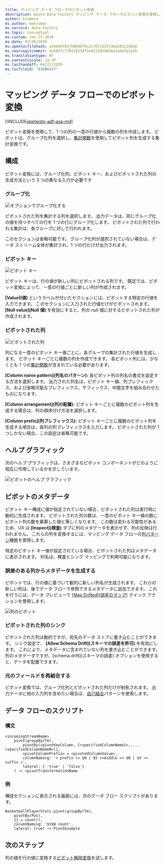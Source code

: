 ```yaml
---
title: マッピング データ フローでのピボット変換
description: Azure Data Factory マッピング データ フローのピボット変換を使用した行から列へのデータのピボット
author: kromerm
ms.author: makromer
ms.service: data-factory
ms.topic: conceptual
ms.custom: seo-lt-2019
ms.date: 01/30/2019
ms.openlocfilehash: a58444f81f60b48f9c2c76f13257a6a2431158a8
ms.sourcegitcommit: acb82fc770128234f2e9222939826e3ade3a2a28
ms.translationtype: HT
ms.contentlocale: ja-JP
ms.lasthandoff: 04/21/2020
ms.locfileid: "81686417"
---
```

# <a name="pivot-transformation-in-mapping-data-flow"></a>マッピング データ フローでのピボット変換


[!INCLUDE[appliesto-adf-asa-md](includes/appliesto-adf-asa-md.md)]

ピボット変換を使用して、1 つの列の一意の行値から複数の列を作成します。 ピボットは、グループ化列を選択し、[集計関数](data-flow-expression-functions.md#aggregate-functions)を使用してピボット列を生成する集計変換です。

## <a name="configuration"></a>構成

ピボット変換には、グループ化列、ピボット キー、およびピボットされた列の生成方法という 3 つの異なる入力が必要です

### <a name="group-by"></a>グループ化

![オプションでグループ化する](media/data-flow/pivot2.png "[グループ化オプション")

ピボットされた列を集計する列を選択します。 出力データは、同じグループ化の値を持つすべての行を 1 つの行にグループ化します。 ピボットされた列で行われる集計は、各グループに対して行われます。

このセクションは省略可能です。 グループ化列が選択されていない場合は、データ ストリーム全体が集計され、1 つの行だけが出力されます。

### <a name="pivot-key"></a>ピボット キー

![ピボット キー](media/data-flow/pivot3.png "ピボット キー")

ピボット キーは、行の値が新しい列にピボットされる列です。 既定では、ピボット変換によって、一意の行値ごとに新しい列が作成されます。

**[Value]\(値\)** というラベルが付いたセクションには、ピボットする特定の行値を入力できます。 このセクションに入力された行値だけがピボットされます。 **[Null value]\(Null 値\)** を有効にすると、列の null 値に対するピボットされた列が作成されます。

### <a name="pivoted-columns"></a>ピボットされた列

![ピボットされた列](media/data-flow/pivot4.png "ピボットされた列")

列になる一意のピボット キー値ごとに、各グループの集計された行値を生成します。 ピボット キーごとに複数の列を作成できます。 各ピボット列には、少なくとも 1 つの[集計関数](data-flow-expression-functions.md#aggregate-functions)が含まれている必要があります。

**[Column name pattern]\(列名のパターン\):** 各ピボット列の列名の書式を設定する方法を選択します。 出力された列名は、ピボット キー値、列プレフィックス、および省略可能なプレフィックス、サフィックス、中間文字を組み合わせたものになります。 

**[Column arrangement]\(列の配置\):** ピボット キーごとに複数のピボット列を生成する場合は、列の順序付け方法を選択します。 

**[Column prefix]\(列プレフィックス\):** ピボット キーごとに複数のピボット列を生成する場合は、各列の列プレフィックスを入力します。 ピボットされた列が 1 つしかない場合、この設定は省略可能です。

## <a name="help-graphic"></a>ヘルプ グラフィック

次のヘルプ グラフィックは、さまざまなピボット コンポーネントがどのように相互に作用しているかを示しています。

![ピボットのヘルプ グラフィック](media/data-flow/pivot5.png "ピボットのヘルプ グラフィック")

## <a name="pivot-metadata"></a>ピボットのメタデータ

ピボット キー構成に値が指定されていない場合、ピボットされた列は実行時に動的に生成されます。 ピボットされた列の数は、一意のピボット キー値の数にピボット列の数を乗算した値と等しくなります。 この数は変わる可能性があるため、UX は **[Inspect]\(検査\)** タブに列のメタデータを表示せず、列の反映は行われません。 これらの列を変換するには、マッピング データ フローの[列パターン](concepts-data-flow-column-pattern.md)機能を使用します。 

特定のピボット キー値が設定されている場合、ピボットされた列はメタデータに表示されます。 列名は、検査とシンク マッピングで利用可能になります。

### <a name="generate-metadata-from-drifted-columns"></a>誤差のある列からメタデータを生成する

ピボットでは、行の値に基づいて動的に新しい列名が生成されます。 これらの新しい列は、後でデータ フローで参照できるメタデータに追加できます。 これを行うには、データ プレビューで [[Map Drifted]\(誤差のマップ\)](concepts-data-flow-schema-drift.md#map-drifted-columns-quick-action) クイック アクションを使用します。 

![列のピボット](media/data-flow/newpivot1.png "誤差のピボット列のマップ")

### <a name="sinking-pivoted-columns"></a>ピボットされた列のシンク

ピボットされた列は動的ですが、宛先のデータ ストアに書き込むことができます。 シンク設定で、 **[Allow Schema Drift]\(スキーマの誤差を許可\)** を有効にします。 これにより、メタデータに含まれていない列を書き込むことができます。 列のメタデータですが、[schema drift]\(スキーマの誤差\) オプションを使用すると、データを配置できます。

### <a name="rejoin-original-fields"></a>元のフィールドを再結合する

ピボット変換では、グループ化列とピボットされた列だけが射影されます。 出力データに他の入力列を含めたい場合は、[自己結合](data-flow-join.md#self-join)パターンを使用します。

## <a name="data-flow-script"></a>データ フローのスクリプト

### <a name="syntax"></a>構文

```
<incomingStreamName>
    pivot(groupBy(Tm),
        pivotBy(<pivotKeyColumn, [<specifiedColumnName1>,...,<specifiedColumnNameN>]),
        <pivotColumnPrefix> = <pivotedColumnValue>,
        columnNaming: '< prefix >< $N | $V ><middle >< $N | $V >< suffix >',
        lateral: { 'true' | 'false'}
    ) ~> <pivotTransformationName
```
### <a name="example"></a>例

構成セクションに表示される画面には、次のデータ フロー スクリプトがあります。

```
BasketballPlayerStats pivot(groupBy(Tm),
    pivotBy(Pos),
    {} = count(),
    columnNaming: '$V$N count',
    lateral: true) ~> PivotExample

```

## <a name="next-steps"></a>次のステップ

列の値を行の値に変換する[ピボット解除変換](data-flow-unpivot.md)を試します。 
